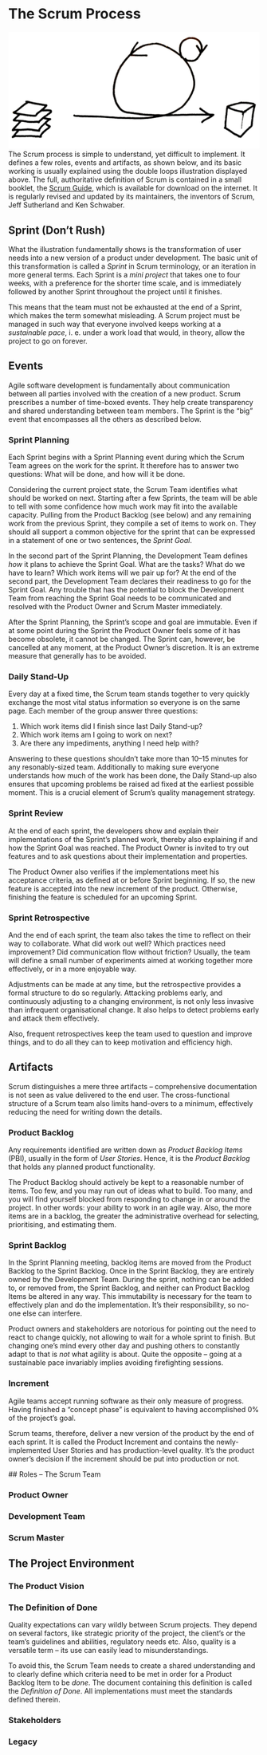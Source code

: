 # The Scrum Process

![The Scrum Double Loops][double-loops]
The Scrum process is simple to understand, yet difficult to implement. It defines a few roles, events and artifacts, as shown below, and its basic working is usually explained using the double loops illustration displayed above. The full, authoritative definition of Scrum is contained in a small booklet, the [Scrum Guide], which is available for download on the internet. It is regularly revised and updated by its maintainers, the inventors of Scrum, Jeff Sutherland and Ken Schwaber.

## Sprint (Don’t Rush)
What the illustration fundamentally shows is the transformation of user needs into a new version of a product under development. The basic unit of this transformation is called a _Sprint_ in Scrum terminology, or an iteration in more general terms. Each Sprint is a _mini project_ that takes one to four weeks, with a preference for the shorter time scale, and is immediately followed by another Sprint throughout the project until it finishes.

This means that the team must not be exhausted at the end of a Sprint, which makes the term somewhat misleading. A Scrum project must be managed in such way that everyone involved keeps working at a _sustainable pace_, i. e. under a work load that would, in theory, allow the project to go on forever.

## Events
Agile software development is fundamentally about communication between all parties involved with the creation of a new product. Scrum prescribes a number of time-boxed events. They help create transparency and shared understanding between team members. The Sprint is the “big” event that encompasses all the others as described below.

### Sprint Planning
Each Sprint begins with a Sprint Planning event during which the Scrum Team agrees on the work for the sprint. It therefore has to answer two questions: What will be done, and how will it be done.

Considering the current project state, the Scrum Team identifies what should be worked on next. Starting after a few Sprints, the team will be able to tell with some confidence how much work may fit into the available capacity. Pulling from the Product Backlog (see below) and any remaining work from the previous Sprint, they compile a set of items to work on. They should all support a common objective for the sprint that can be expressed in a statement of one or two sentences, the _Sprint Goal_.

In the second part of the Sprint Planning, the Development Team defines _how_ it plans to achieve the Sprint Goal. What are the tasks? What do we have to learn? Which work items will we pair up for? At the end of the second part, the Development Team declares their readiness to go for the Sprint Goal. Any trouble that has the potential to block the Development Team from reaching the Sprint Goal needs to be communicated and resolved with the Product Owner and Scrum Master immediately.

After the Sprint Planning, the Sprint’s scope and goal are immutable. Even if at some point during the Sprint the Product Owner feels some of it has become obsolete, it cannot be changed. The Sprint can, however, be cancelled at any moment, at the Product Owner’s discretion. It is an extreme measure that generally has to be avoided.

### Daily Stand-Up
Every day at a fixed time, the Scrum team stands together to very quickly exchange the most vital status information so everyone is on the same page. Each member of the group answer three questions:
1. Which work items did I finish since last Daily Stand-up?
1. Which work items am I going to work on next?
1. Are there any impediments, anything I need help with?

Answering to these questions shouldn’t take more than 10–15 minutes for any resonably-sized team. Additionally to making sure everyone understands how much of the work has been done, the Daily Stand-up also ensures that upcoming problems be raised ad fixed at the earliest possible moment. This is a crucial element of Scrum’s quality management strategy.

### Sprint Review
At the end of each sprint, the developers show and explain their implementations of the Sprint’s planned work, thereby also explaining if and how the Sprint Goal was reached. The Product Owner is invited to try out features and to ask questions about their implementation and properties.

The Product Owner also verifies if the implementations meet his acceptance criteria, as defined at or before Sprint beginning. If so, the new feature is accepted into the new increment of the product. Otherwise, finishing the feature is scheduled for an upcoming Sprint.

### Sprint Retrospective
And the end of each sprint, the team also takes the time to reflect on their way to collaborate. What did work out well? Which practices need improvement? Did communication flow without friction? Usually, the team will define a small number of experiments aimed at working together more effectively, or in a more enjoyable way.

Adjustments can be made at any time, but the retrospective provides a formal structure to do so regularly. Attacking problems early, and continuously adjusting to a changing environment, is not only less invasive than infrequent organisational change. It also helps to detect problems early and attack them effectively.

<!-- # For a separate text on retrospecives
It is also more effective in at least two ways.

First, problems (or deviations) summarise over time. If you walk in a slightly wrong direction for two days, you may end up in a very unexpected place. Taking a rest every hour to figure out where you send and how to continue will actually save you a lot of time reaching your target destination.

Second, frequent small changes help you understand their results better, due to short feedback loops. Only one change at a time, is the most basic rule of scientific experimentation. Combining many changes into a big package will be likely to leave cause and effect relationships in the dark. -->

Also, frequent retrospectives keep the team used to question and improve things, and to do all they can to keep motivation and efficiency high.

## Artifacts
Scrum distinguishes a mere three artifacts – comprehensive documentation is not seen as value delivered to the end user. The cross-functional structure of a Scrum team also limits hand-overs to a minimum, effectively reducing the need for writing down the details.

### Product Backlog
Any requirements identified are written down as _Product Backlog Items_ (PBI), usually in the form of _User Stories_. Hence, it is the _Product Backlog_ that holds any planned product functionality.

The Product Backlog should actively be kept to a reasonable number of items. Too few, and you may run out of ideas what to build. Too many, and you will find yourself blocked from responding to change in or around the project. In other words: your ability to work in an agile way. Also, the more items are in a backlog, the greater the administrative overhead for selecting, prioritising, and estimating them.

### Sprint Backlog
In the Sprint Planning meeting, backlog items are moved from the Product Backlog to the Sprint Backlog. Once in the Sprint Backlog, they are entirely owned by the Development Team. During the sprint, nothing can be added to, or removed from, the Sprint Backlog, and neither can Product Backlog Items be altered in any way. This immutability is necessary for the team to effectively plan and do the implementation. It’s their responsibility, so no-one else can interfere.

Product owners and stakeholders are notorious for pointing out the need to react to change quickly, not allowing to wait for a whole sprint to finish. But changing one’s mind every other day and pushing others to constantly adapt to that is _not_ what agility is about. Quite the opposite – going at a sustainable pace invariably implies avoiding firefighting sessions.

### Increment
Agile teams accept running software as their only measure of progress. Having finished a “concept phase” is equivalent to having accomplished 0% of the project’s goal.

Scrum teams, therefore, deliver a new version of the product by the end of each sprint. It is called the Product Increment and contains the newly-implemented User Stories and has production-level quality. It’s the product owner’s decision if the increment should be put into production or not.

## Roles – The Scrum Team

### Product Owner

### Development Team

### Scrum Master

## The Project Environment

### The Product Vision

### The Definition of Done
Quality expectations can vary wildly between Scrum projects. They depend on several factors, like strategic priority of the project, the client’s or the team’s guidelines and abilities, regulatory needs etc. Also, quality is a versatile term – its use can easily lead to misunderstandings.

To avoid this, the Scrum Team needs to create a shared understanding and to clearly define which criteria need to be met in order for a Product Backlog Item to be _done_. The document containing this definition is called the _Definition of Done_. All implementations must meet the standards defined therein.

### Stakeholders

### Legacy


[double-loops]: files/Double-Loops.jpg "Backlog->Iteration->Increment"
[Scrum Guide]: http://www.scrumguides.org "Download Scrum Guides"
